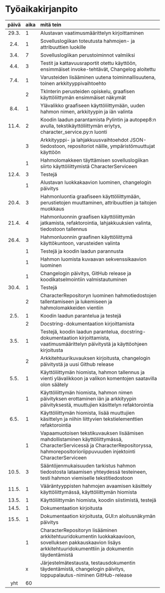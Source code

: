 # Työaikakirjanpito

| päivä | aika | mitä tein |
| :----:|:-----| :-----|
| 29.3. | 1 | Alustavan vaatimusmäärittelyn kirjoittaminen |
| 2.4. | 1 | Sovelluslogiikan toteutusta hahmojen- ja attribuuttien luokille |
| 3.4. | 7 | Sovelluslogiikan perustoiminnot valmiiksi |
| 4.4. | 3 | Testit ja kattavuusraportit otettu käyttöön, ensimmäiset invoke-tehtävät, Changelog aloitettu |
| 7.4. | 1 | Varusteiden lisääminen uutena toiminnallisuutena, toinen arkkityyppivaihtoehto |
| | 2 | TkInterin perusteiden opiskelu, graafisen käyttöliittymän ensimmäiset näkymät |
| 8.4. | 1 | Ylävalikko graafiseen käyttöliittymään, uuden hahmon nimen, arkkityypin ja iän valinta |
| 11.4. | 2 | Koodin laadun parantamista Pylintin ja autopep8:n avulla, tekstikäyttöliittymän eriytys, character_service.py:n luonti |
| | 3 | Arkkityyppi- ja lahjakkuusvaihtoehdot JSON-tiedostoon, repositoriot näille, ympäristömuuttujat käyttöön |
| | 1 | Hahmolomakkeen täyttämisen sovelluslogiikan siirto käyttöliittymistä CharacterServiceen |
| 12.4. | 3 | Testejä |
| | 1 | Alustavan luokkakaavion luominen, changelogin päivitys |
| 20.4. | 3 | Hahmonluontia graafiseen käyttöliittymään, perustietojen muuttaminen, attribuuttien ja taitojen muokkaus |
| 21.4. | 4 | Hahmonluonnin graafisen käyttöliittymän jatkamista, refaktorointia, lahjakkuuksien valinta, tiedostoon tallennus |
| 26.4. | 3 | Hahmonluonnin graafinen käyttöliittymä käyttökuntoon, varusteiden valinta |
| | 1 | Testejä ja koodin laadun parannusta |
| | 1 | Hahmon luomista kuvaavan sekvenssikaavion luominen |
| | 1 | Changelogin päivitys, GitHub release ja koodikatselmointiin valmistautuminen |
| 30.4. | 1 | Testejä |
| | 2 | CharacterRepositoryn luominen hahmotiedostojen tallentamiseen ja lukemiseen ja hahmolomakkeiden vientiin |
| 2.5. | 1 | Koodin laadun parantelua ja testejä |
| | 2 | Docstring-dokumentaation kirjoittamista |
| 3.5. | 1 | Testejä, koodin laadun parantelua, docstring-dokumentaation kirjoittamista, vaatimusmäärittelyn päivitystä ja käyttöohjeen kirjoitusta |
| | 2 | Arkkitehtuurikuvauksen kirjoitusta, changelogin päivitystä ja uusi Github release |
| 5.5. | 1 | Käyttöliittymän hiomista, hahmon tallennus ja vienti ylävalikkoon ja valikon komentojen saatavilla olon säätely |
| | 1 | Käyttöliittymän hiomista, hahmon nimen päivityksen erottaminen iän ja arkkityypin päivityksestä, muuttujien käsittelyn refaktorointia |
| 6.5. | 1 | Käyttöliittymän hiomista, lisää muuttujien käsittelyn ja niihin liittyvien tekstielementtien refaktorointia |
| | 1 | Vapaamuotoisen tekstikuvauksen lisäämisen mahdollistaminen käyttöliittymässä, CharacterServicessä ja CharacterRepositoryssa, hahmorepositorioriippuvuuden injektointi CharacterServiceen |
| 10.5. | 3 | Sääntöjenmukaisuuden tarkistus hahmon tiedostosta lataamisen yhteydessä testeineen, testi hahmon viemiselle tekstitiedostoon |
| 11.5. | 1 | Vääräntyyppisten hahmojen avaamisen käsittely käyttöliittymässä, käyttöliittymän hiomista |
| 13.5. | 1 | Käyttöliittymän hiomista, koodin siistimistä, testejä |
| 14.5. | 1 | Dokumentaation kirjoitusta |
| 15.5. | 1 | Dokumentaation kirjoitusta, GUI:n aloitusnäkymän päivitys |
| | 1 | CharacterRepositoryn lisääminen arkkitehtuuridokumentin luokkakaavioon, sovelluksen pakkauskaavion lisäys arkkitehtuuridokumenttiin ja dokumentin täydentämistä |
| | x | Järjestelmätestausta, testausdokumentin täydentämistä, changelogin päivitys, loppupalautus-niminen GitHub-release |
| yht | 60 | |